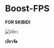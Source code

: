 # Boost-FPS
**FOR SKIBIDI**

![เบียว](https://github.com/user-attachments/assets/4cad9d99-2008-4446-b45c-f9e9de85ff7d)

**เบียวจัด**
